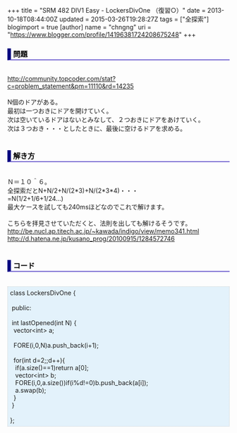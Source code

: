 +++
title = "SRM 482 DIV1 Easy - LockersDivOne （復習○）"
date = 2013-10-18T08:44:00Z
updated = 2015-03-26T19:28:27Z
tags = ["全探索"]
blogimport = true 
[author]
	name = "chngng"
	uri = "https://www.blogger.com/profile/14196381724208675248"
+++

<div dir="ltr" style="text-align: left;" trbidi="on"><h3 style="border-bottom: 2px solid slateblue; border-left: 8px solid navy; color: black; padding: 0px 0px 1px 5px;">問題 </h3><br /><a href="http://community.topcoder.com/stat?c=problem_statement&amp;pm=11110&amp;rd=14235" target="_blank">http://community.topcoder.com/stat?c=problem_statement&amp;pm=11110&amp;rd=14235</a><br /><br />N個のドアがある。<br />最初は一つおきにドアを開けていく。<br />次は空いているドアはないとみなして、２つおきにドアをあけていく。<br />次は３つおき・・・としたときに、最後に空けるドアを求める。<br /><br /><h3 style="border-bottom: 2px solid slateblue; border-left: 8px solid navy; color: black; padding: 0px 0px 1px 5px;">解き方 </h3><br />Ｎ＝１０＾６。<br />全探索だとN+N/2+N/(2*3)+N/(2*3*4)・・・<br />=N(1/2+1/6+1/24...)<br />最大ケースを試しても240msほどなのでこれで解けます。<br /><br />こちらを拝見させていただくと、法則を出しても解けるそうです。<br /><a href="http://be.nucl.ap.titech.ac.jp/~kawada/indigo/view/memo341.html">http://be.nucl.ap.titech.ac.jp/~kawada/indigo/view/memo341.html</a><br /><a href="http://d.hatena.ne.jp/kusano_prog/20100915/1284572746">http://d.hatena.ne.jp/kusano_prog/20100915/1284572746</a><br /><br /><h3 style="border-bottom: 2px solid slateblue; border-left: 8px solid navy; color: black; padding: 0px 0px 1px 5px;">コード </h3><br /><div style="background-color: #e3f2fb; border: 1px dotted #CCCCCC; padding: 5px;">class LockersDivOne {<br /><br /><span class="Apple-tab-span" style="white-space: pre;"> </span>public:<br /><br /><span class="Apple-tab-span" style="white-space: pre;"> </span>int lastOpened(int N) {<br /><span class="Apple-tab-span" style="white-space: pre;">  </span>vector&lt;int&gt; a;<br /><br /><span class="Apple-tab-span" style="white-space: pre;">  </span>FORE(i,0,N)a.push_back(i+1);<br /><br /><span class="Apple-tab-span" style="white-space: pre;">  </span>for(int d=2;;d++){<br /><span class="Apple-tab-span" style="white-space: pre;">   </span>if(a.size()==1)return a[0];<br /><span class="Apple-tab-span" style="white-space: pre;">   </span>vector&lt;int&gt; b;<br /><span class="Apple-tab-span" style="white-space: pre;">   </span>FORE(i,0,a.size())if(i%d!=0)b.push_back(a[i]);<br /><span class="Apple-tab-span" style="white-space: pre;">   </span>a.swap(b);<br /><span class="Apple-tab-span" style="white-space: pre;">  </span>}<br /><span class="Apple-tab-span" style="white-space: pre;"> </span>}<br /><br />};</div></div>
